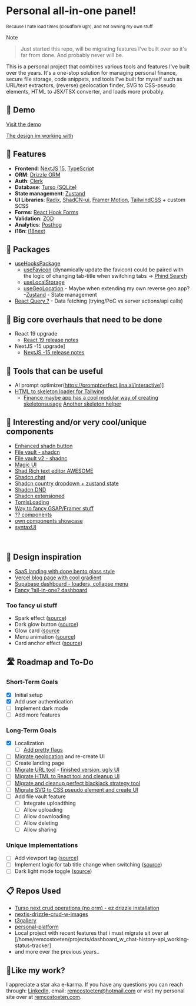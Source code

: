 # Personal all-in-one panel!

<small>Because I hate load times (cloudflare ugh), and not owning my own stuff</small>

> [!NOTE]

> Just started this repo, will be migrating features I've built over so it's far from done. And probably never will be.

This is a personal project that combines various tools and features I've built over the years. It's a one-stop solution for managing personal finance, secure file storage, code snippets, and tools I've built for myself such as URL/text extractors, (reverse) geolocation finder, SVG to CSS-pseudo elements, HTML to JSX/TSX converter, and loads more probably.

## 🚀 Demo

[Visit the demo](https://panel.remcostoeten.com)

[The design im working with](https://www.figma.com/community/file/1380305920742671237)
<br/>

## 🧐 Features

-   **Frontend**: [NextJS 15](https://nextjs.org/), [TypeScript](https://www.typescriptlang.org/)
-   **ORM**: [Drizzle ORM](https://github.com/drizzle-team/drizzle-orm)
-   **Auth**: [Clerk](https://clerk.dev/)
-   **Database**: [Turso (SQLite)](https://turso.tech/)
-   **State management**: [Zustand](https://zustand.surge.sh/)
-   **UI Libraries**: [Radix](https://www.radix-ui.com/), [ShadCN-ui](https://shadcn.dev/), [Framer Motion](https://www.framer.com/motion/), [TailwindCSS](https://tailwindcss.com/) + custom SCSS
-   **Forms**: [React Hook Forms](https://react-hook-form.com/)
-   **Validation**: [ZOD](https://zod.dev/)
-   **Analytics**: [Posthog](https://posthog.com/)
-   **i18n**: [i18next](https://www.i18next.com/)
    <br/>

## 🐻 Packages

-   [useHooksPackage](https://usehooks.com/)
    -   [useFavicon](https://usehooks.com/useFavicon) (dynamically update the favicon)
        could be paired with the logic of changing tab-title when switching tabs -> [Phind Search](https://www.phind.com/search?cache=bop1542bh6cu90jan1hi6y4c)
    -   [useLocalStorage](https://usehooks.com/uselocalstorage)
    -   [useGeoLocation](https://usehooks.com/usegeolocation) - Maybe when extending my own reverse geo app?
    -[Zustand](https://zustand.surge.sh/) - State management<br/>
-   [React Query ?](https://react-query.tanstack.com/) - Data fetching (trying/PoC vs server actions/api calls)
    <br/>

## 🐻 Big core overhauls that need to be done

-   React 19 upgrade
    -   [React 19 release notes](https://reactjs.org/blog/2022/02/23/react-19.html#release-notes)
-   NextJS -15 upgrade]
    -   [NextJS -15 release notes](https://nextjs.org/blog/next-15#release-notes)

## 🐻 Tools that can be useful

-   AI prompt optimizer(https://promptperfect.jina.ai/interactive)]
-   [HTML to skeleton loader for Tailwind](https://gpt-skeleton.vercel.app/generate)
    -   [Finance maybe app has a cool modular way of creating skeletons](https://github.com/maybe-finance/maybe-archive/tree/main/libs/design-system/src/lib/LoadingPlaceholder)[usage]()
    [Another skeleton helper](https://mkfizi.dev/tailbone/)

## 🐻 Interesting and/or very cool/unique components

-   [Enhanced shadn button](https://enhanced-button.vercel.app/)
-   [File vault - shadcn](https://file-vault-delta.vercel.app/)
-   [File vault v2 - shadnc](https://uploader.sadmn.com/)
-   [Magic UI](https://magicui.design/)
-   [Shad Rich text editor AWESOME](https://github.com/udecode/plate)
-   [Shadcn chat](https://shadcn-chat.vercel.app/)
-   [Shadcn country dropdown + zustand state](https://github.com/Jayprecode/country-state-dropdown)
-   [Shadcn DND](https://github.com/Georgegriff/react-dnd-kit-tailwind-shadcn-ui)
-   [Shadcn extensioned](https://shadcn-extension.vercel.app/docs/file-upload)
-   [TomIsLoading](https://www.hover.dev/)
-   [Way to fancy GSAP/Framer stuff](https://blog.olivierlarose.com/tutorials)
-   [?? components](https://components.bridger.to/hero)
-   [own components showcase](https://github.com/remcostoeten/fancy-component-showcase)
-   [syntaxUI](https://syntaxui.com/)

<br/>

## 🐻 Design inspiration

-   [SaaS landing with dope bento glass style](https://www.hover.dev/templates/demo/the-startup)
-   [Vercel blog page with cool gradient](https://vercel.com/blog/deploy-summary)
-   [Supabase dashboard - loaders, collapse menu](https://supabase.com/dashboard/projects)
-   [Fancy ?all-in-one? dashboard](https://web.clay.earth/)

### Too fancy ui stuff

-   Spark effect ([source](https://codepen.io/hexagoncircle/details/bGZdWyw))
-   Dark glow button ([source](https://codepen.io/collinsworth/pen/zYepgqG))
-   Glow card ([source](https://codepen.io/jh3y/pen/MWxgJXY)
-   Menu animation ([source](https://codepen.io/jh3y/pen/GRapZqO))
-   Card anchor effect ([source](https://codepen.io/jh3y/pen/MWLyGxo))
    </br>

## 🛣️ Roadmap and To-Do

### Short-Term Goals

-   [x] Initial setup
-   [x] Add user authentication
-   [ ] Implement dark mode
-   [ ] Add more features

### Long-Term Goals

-   [x] Localization
    -   [ ] [Add pretty flags](https://flagpack.xyz/)
-   [ ] [Migrate geolocation](https://features.remcostoeten.com/geolocation) and re-create UI
-   [ ] Create landing page
-   [ ] [Migrate URL tool](https://url.remcostoeten.com/) - [finished version, ugly UI](https://vsc.remcostoeten.com/)
-   [ ] [Migrate HTML to React tool and cleanup UI](https://portfolio.remcostoeten.com/html-to-jsx)
-   [ ] [Migrate and cleanup perfect blackjack strategy tool](https://portfolio.remcostoeten.com/blackjack)
-   [ ] [Migrate SVG to CSS pseudo element and create UI]()
-   [ ] Add file vault feature
    -   [ ] Integrate uploadthing
    -   [ ] Allow uploading
    -   [ ] Allow downloading
    -   [ ] Allow deleting
    -   [ ] Allow sharing

### Unique Implementations

-   [ ] Add viewport tag ([source](https://www.youtube.com/shorts/YqAxXBrrryc))
-   [ ] Implement logic for tab title change when switching ([source](https://www.phind.com/search?cache=bop1542bh6cu90jan1hi6y4c))
-   [ ] Dark light mode toggle ([source](https://codepen.io/jh3y/pen/GRaWZrw))

<h2> 📋 Repos Used</h2>

-   [Turso next crud operations (no orm) - ez drizzle installation](https://github.com/remcostoeten/turso-nextjs-starter)
-   [nextjs-drizzle-crud-w-images](https://github.com/remcostoeten/nextjs-drizzle-crud-w-images-tfw-no-relation-ship-sad-pepe)
-   [t3gallery](https://github.com/remcostoeten/t3gallery)
-   [personal-platform](https://github.com/remcostoeten/personal-platform)
-   Local project with recent features that i must migrate sit over at [/home/remcostoeten/projects/dashboard_w_chat-history-api_working-status-tracker]
-   and more over the previous years..
    <br/>

<h2>💖Like my work?</h2>

I appreciate a star aka e-karma. If you have any questions you can reach through:
[LinkedIn](https://linkedin.com/in/remco-stoeten/), email: <a href="mailto:remcostoeten@hotmail.com">remcostoeten@hotmail.com</a>
or visit my personal site over at [remcostoeten.com](https://remcostoeten.com).
